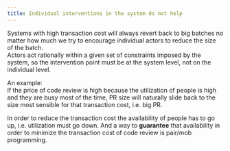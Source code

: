 ```yaml
---
title: Individual interventions in the system do not help
---
```



Systems with high transaction cost will always revert back to big batches no matter how much we try to encourage individual actors to reduce the size of the batch.  
Actors act rationally within a given set of constraints imposed by the system, so the intervention point must be at the system level, not on the individual level.

An example:  
If the price of code review is high because the utilization of people is high and they are busy most of the time, PR size will naturally slide back to the size most sensible for that transaction cost, i.e. big PR.

In order to reduce the transaction cost the availability of people has to go up, i.e. utilization must go down. And a way to __guarantee__ that availability in order to minimize the transaction cost of code review is pair/mob programming.
